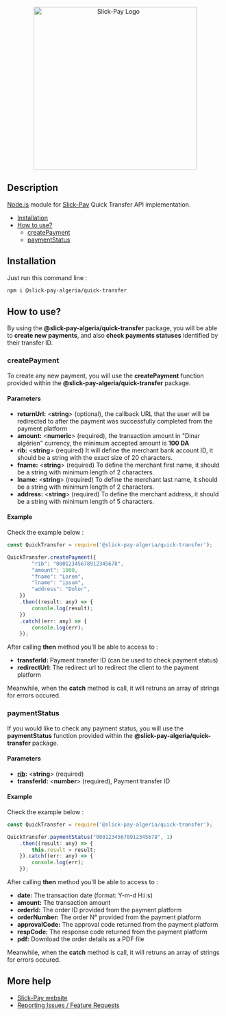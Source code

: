 <p align="center"><a href="https://slick-pay.com" target="_blank"><img src="https://azimutbscenter.com/logos/slick-pay.png" width="380" height="auto" alt="Slick-Pay Logo"></a></p>

## Description

[Node.js](https://www.npmjs.com) module for [Slick-Pay](https://slick-pay.com) Quick Transfer API implementation.

* [Installation](#installation)
* [How to use?](#how-to-use)
    * [createPayment](#createPayment)
    * [paymentStatus](#checkStatus)

## Installation

Just run this command line :

```sh
npm i @slick-pay-algeria/quick-transfer
```

## How to use?

By using the **@slick-pay-algeria/quick-transfer** package, you will be able to **create new payments**, and also **check payments statuses** identified by their transfer ID.

### createPayment

To create any new payment, you will use the **createPayment** function provided within the **@slick-pay-algeria/quick-transfer** package.

#### Parameters

* **returnUrl:** <**string**> (optional), the callback URL that the user will be redirected to after the payment was successfully completed from the payment platform
* **amount:** <**numeric**> (required), the transaction amount in "Dinar algérien" currency, the minimum accepted amount is **100 DA**
* **rib:** <**string**> (required) It will define the merchant bank account ID, it should be a string with the exact size of 20 characters.
* **fname:** <**string**> (required) To define the merchant first name, it should be a string with minimum length of 2 characters.
* **lname:** <**string**> (required) To define the merchant last name, it should be a string with minimum length of 2 characters.
* **address:** <**string**> (required) To define the merchant address, it should be a string with minimum length of 5 characters.

#### Example

Check the example below :

```js
const QuickTransfer = require('@slick-pay-algeria/quick-transfer');

QuickTransfer.createPayment({
        "rib": "00012345678912345678",
        "amount": 1000,
        "fname": "Lorem",
        "lname": "ipsum",
        "address": "Dolor",
    })
    .then((result: any) => {
        console.log(result);
    })
    .catch((err: any) => {
        console.log(err);
    });
```

After calling **then** method you'll be able to access to :
* **transferId:** Payment transfer ID (can be used to check payment status)
* **redirectUrl:** The redirect url to redirect the client to the payment platform

Meanwhile, when the **catch** method is call, it will retruns an array of strings for errors occured.

### paymentStatus

If you would like to check any payment status, you will use the **paymentStatus** function provided within the **@slick-pay-algeria/quick-transfer** package.

#### Parameters

* **[rib](#parameters):** <**string**> (required)
* **transferId:** <**number**> (required), Payment transfer ID

#### Example

Check the example below :

```js
const QuickTransfer = require('@slick-pay-algeria/quick-transfer');

QuickTransfer.paymentStatus("00012345678912345678", 1)
    .then((result: any) => {
        this.result = result;
    }).catch((err: any) => {
        console.log(err);
    });
```

After calling **then** method you'll be able to access to :
* **date:** The transaction date (format: Y-m-d H:i:s)
* **amount:** The transaction amount
* **orderId:** The order ID provided from the payment platform
* **orderNumber:** The order N° provided from the payment platform
* **approvalCode:** The approval code returned from the payment platform
* **respCode:** The response code returned from the payment platform
* **pdf:** Download the order details as a PDF file

Meanwhile, when the **catch** method is call, it will retruns an array of strings for errors occured.

## More help
   * [Slick-Pay website](https://slick-pay.com)
   * [Reporting Issues / Feature Requests](https://github.com/Slick-Pay-Algeria/quick-transfer/issues)
